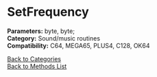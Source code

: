 # SetFrequency

**Parameters:** byte, byte;  
**Category:** Sound/music routines  
**Compatibility:** C64, MEGA65, PLUS4, C128, OK64  


[Back to Categories](../categories/sound_music_routines.md)  
[Back to Methods List](../../SUMMARY.md)
